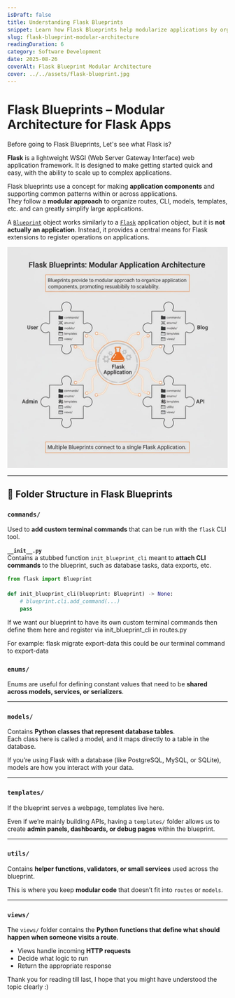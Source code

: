 ```yaml
---
isDraft: false
title: Understanding Flask Blueprints
snippet: Learn how Flask Blueprints help modularize applications by organizing routes, models, templates, and more.
slug: flask-blueprint-modular-architecture
readingDuration: 6
category: Software Development
date: 2025-08-26
coverAlt: Flask Blueprint Modular Architecture
cover: ../../assets/flask-blueprint.jpg
---
```


# Flask Blueprints – Modular Architecture for Flask Apps

Before going to Flask Blueprints, Let's see what Flask is? 

**Flask** is a lightweight WSGI (Web Server Gateway Interface) web application framework. It is designed to make getting started quick and easy, with the ability to scale up to complex applications.


Flask blueprints use a concept for making **application components** and supporting common patterns within or across applications.  
They follow a **modular approach** to organize routes, CLI, models, templates, etc. and can greatly simplify large applications.

A [`Blueprint`](https://flask.palletsprojects.com/en/stable/api/#flask.Blueprint) object works similarly to a [`Flask`](https://flask.palletsprojects.com/en/stable/api/#flask.Flask) application object, but it is **not actually an application**. Instead, it provides a central means for Flask extensions to register operations on applications.

![Flask Blueprint](../../assets/flask-blueprint.jpg)


---

## 📂 Folder Structure in Flask Blueprints

### `commands/`
Used to **add custom terminal commands** that can be run with the `flask` CLI tool.

**`__init__.py`**  
Contains a stubbed function `init_blueprint_cli` meant to **attach CLI commands** to the blueprint, such as database tasks, data exports, etc.

```python
from flask import Blueprint

def init_blueprint_cli(blueprint: Blueprint) -> None:
    # blueprint.cli.add_command(...)
    pass
```

If we want our blueprint to have its own custom terminal commands then define them here and register via init_blueprint_cli in routes.py

For example: flask migrate export-data
this could be our terminal command to export-data

### `enums/`

Enums are useful for defining constant values that need to be **shared across models, services, or serializers**.


---

### `models/`

Contains **Python classes that represent database tables**.  
Each class here is called a model, and it maps directly to a table in the database.

If you’re using Flask with a database (like PostgreSQL, MySQL, or SQLite), models are how you interact with your data.

---

### `templates/`

If the blueprint serves a webpage, templates live here.  

Even if we’re mainly building APIs, having a `templates/` folder allows us to create **admin panels, dashboards, or debug pages** within the blueprint.

---

### `utils/`

Contains **helper functions, validators, or small services** used across the blueprint.  

This is where you keep **modular code** that doesn’t fit into `routes` or `models`.

---

### `views/`

The `views/` folder contains the **Python functions that define what should happen when someone visits a route**.

- Views handle incoming **HTTP requests**  
- Decide what logic to run  
- Return the appropriate response

Thank you for reading till last, I hope that you might have understood the topic clearly :)